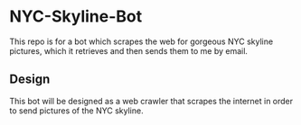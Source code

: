 # NYC-Skyline-Bot
This repo is for a bot which scrapes the web for gorgeous NYC skyline pictures, which it retrieves and then sends them to me by email. 

## Design 
This bot will be designed as a web crawler that scrapes the internet in order to send pictures of the NYC skyline. 